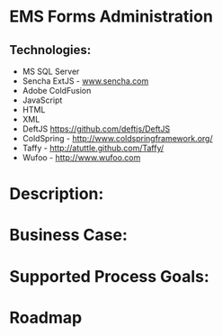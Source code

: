 # EMS Forms Administration

## Technologies:
* MS SQL Server
* Sencha ExtJS - www.sencha.com
* Adobe ColdFusion
* JavaScript
* HTML
* XML
* DeftJS https://github.com/deftjs/DeftJS
* ColdSpring - http://www.coldspringframework.org/
* Taffy - http://atuttle.github.com/Taffy/
* Wufoo - http://www.wufoo.com

# Description:


# Business Case:



# Supported Process Goals: 


# Roadmap

